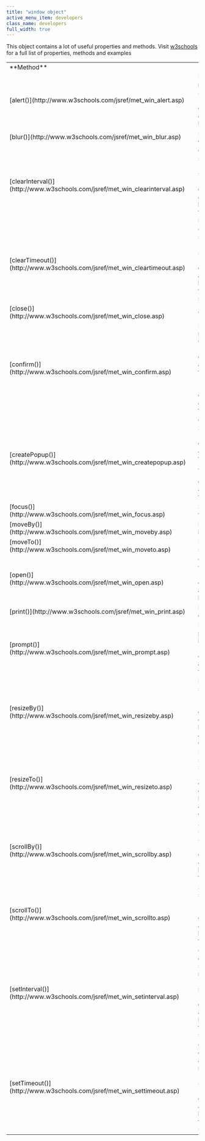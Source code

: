 ```yaml
---
title: "window object"
active_menu_item: developers
class_name: developers
full_width: true
---
```



This object contains a lot of useful properties and methods. Visit [w3schools](http://www.w3schools.com/jsref/obj_window.asp) for a full list of properties, methods and examples

<table>
<tr>
<td width="142">
**Method**

</td>
<td width="15">
</td>
<td width="759">
**Description**

</td>
</tr>
<tr>
<td width="142">
[alert()](http://www.w3schools.com/jsref/met_win_alert.asp)

</td>
<td width="15">
</td>
<td width="759">
Displays an alert box with a message and an OK button. See [alert(), confirm()](/developers/user-guide/scripting-apis/client-api/useful-browser-functions/alert)

</td>
</tr>
<tr>
<td width="142">
[blur()](http://www.w3schools.com/jsref/met_win_blur.asp)

</td>
<td width="15">
</td>
<td width="759">
Removes focus from the current window

</td>
</tr>
<tr>
<td width="142">
[clearInterval()](http://www.w3schools.com/jsref/met_win_clearinterval.asp)

</td>
<td width="15">
</td>
<td width="759">
Clears a timer set with setInterval(). See [setInterval(), setTimeout()](/developers/user-guide/scripting-apis/client-api/useful-browser-functions/setinterval-settimeout-et-al)

</td>
</tr>
<tr>
<td width="142">
[clearTimeout()](http://www.w3schools.com/jsref/met_win_cleartimeout.asp)

</td>
<td width="15">
</td>
<td width="759">
Clears a timer set with setTimeout(). See [setInterval(), setTimeout()](/developers/user-guide/scripting-apis/client-api/useful-browser-functions/setinterval-settimeout-et-al)

</td>
</tr>
<tr>
<td width="142">
[close()](http://www.w3schools.com/jsref/met_win_close.asp)

</td>
<td width="15">
</td>
<td width="759">
Closes the current window

</td>
</tr>
<tr>
<td width="142">
[confirm()](http://www.w3schools.com/jsref/met_win_confirm.asp)

</td>
<td width="15">
</td>
<td width="759">
Displays a dialog box with a message and an OK and a Cancel button. See [alert()](/developers/user-guide/scripting-apis/client-api/app-functions/refalert) , [confirm()](/developers/user-guide/scripting-apis/client-api/app-functions/confirm)

</td>
</tr>
<tr>
<td width="142">
[createPopup()](http://www.w3schools.com/jsref/met_win_createpopup.asp)

</td>
<td width="15">
</td>
<td width="759">
Creates a pop-up window. See [showPagePopup()](/developers/user-guide/scripting-apis/client-api/page-functions/showpagepopup) , [closePagePopup()](/developers/user-guide/scripting-apis/client-api/page-functions/closepagepopup)

</td>
</tr>
<tr>
<td width="142">
[focus()](http://www.w3schools.com/jsref/met_win_focus.asp)

</td>
<td width="15">
</td>
<td width="759">
Sets focus to the current window

</td>
</tr>
<tr>
<td width="142">
[moveBy()](http://www.w3schools.com/jsref/met_win_moveby.asp)

</td>
<td width="15">
</td>
<td width="759">
Moves a window relative to its current position

</td>
</tr>
<tr>
<td width="142">
[moveTo()](http://www.w3schools.com/jsref/met_win_moveto.asp)

</td>
<td width="15">
</td>
<td width="759">
Moves a window to the specified position

</td>
</tr>
<tr>
<td width="142">
[open()](http://www.w3schools.com/jsref/met_win_open.asp)

</td>
<td width="15">
</td>
<td width="759">
Opens a new browser window. See [open()](/developers/user-guide/scripting-apis/client-api/useful-browser-functions/open)

</td>
</tr>
<tr>
<td width="142">
[print()](http://www.w3schools.com/jsref/met_win_print.asp)

</td>
<td width="15">
</td>
<td width="759">
Prints the content of the current window

</td>
</tr>
<tr>
<td width="142">
[prompt()](http://www.w3schools.com/jsref/met_win_prompt.asp)

</td>
<td width="15">
</td>
<td width="759">
Displays a dialog box that prompts the visitor for input. See [showPrompt()](/developers/user-guide/scripting-apis/client-api/app-functions/showprompt)

</td>
</tr>
<tr>
<td width="142">
[resizeBy()](http://www.w3schools.com/jsref/met_win_resizeby.asp)

</td>
<td width="15">
</td>
<td width="759">
Resizes the window by the specified pixels. See [Resize Events](/developers/user-guide/product-guide/content-and-app-layout/responsive-adaptive-fluid-design/resize-events)

</td>
</tr>
<tr>
<td width="142">
[resizeTo()](http://www.w3schools.com/jsref/met_win_resizeto.asp)

</td>
<td width="15">
</td>
<td width="759">
Resizes the window to the specified width and height. See [Resize Events](/developers/user-guide/product-guide/content-and-app-layout/responsive-adaptive-fluid-design/resize-events)

</td>
</tr>
<tr>
<td width="142">
[scrollBy()](http://www.w3schools.com/jsref/met_win_scrollby.asp)

</td>
<td width="15">
</td>
<td width="759">
Scrolls the content by the specified number of pixels. See [scrollTo(), scrollBy()](/developers/user-guide/scripting-apis/client-api/useful-browser-functions/scrollto)

</td>
</tr>
<tr>
<td width="142">
[scrollTo()](http://www.w3schools.com/jsref/met_win_scrollto.asp)

</td>
<td width="15">
</td>
<td width="759">
Scrolls the content to the specified coordinates. See [scrollTo(), scrollBy()](/developers/user-guide/scripting-apis/client-api/useful-browser-functions/scrollto)

</td>
</tr>
<tr>
<td width="142">
[setInterval()](http://www.w3schools.com/jsref/met_win_setinterval.asp)

</td>
<td width="15">
</td>
<td width="759">
Calls a function or evaluates an expression at specified intervals (in milliseconds). See [setInterval(), setTimeout()](/developers/user-guide/scripting-apis/client-api/useful-browser-functions/setinterval-settimeout-et-al)

</td>
</tr>
<tr>
<td width="142">
[setTimeout()](http://www.w3schools.com/jsref/met_win_settimeout.asp)

</td>
<td width="15">
</td>
<td width="759">
Calls a function or evaluates an expression after a specified number of milliseconds. See [setInterval(), setTimeout()](/developers/user-guide/scripting-apis/client-api/useful-browser-functions/setinterval-settimeout-et-al)

</td>
</tr>
</table>

